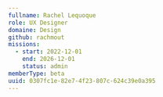 ```yaml
---
fullname: Rachel Lequoque
role: UX Designer
domaine: Design
github: rachmout
missions:
  - start: 2022-12-01
    end: 2026-12-01
    status: admin
memberType: beta
uuid: 0307fc1e-82e7-4f23-807c-624c39e0a395
---
```

